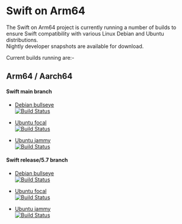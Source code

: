 # Swift on Arm64

The Swift on Arm64 project is currently running a number of builds to ensure Swift compatibility with various Linux Debian and Ubuntu distributions.  
Nightly developer snapshots are available for download.

Current builds running are:-

Arm64 / Aarch64
---
#### Swift main branch
* [Debian bullseye](https://github.com/futurejones/ci-swiftlang/tree/debian/bullseye-main)  
[![Build Status](https://ci.swiftlang.xyz/job/swift-main-debian-bullseye/badge/icon)](https://ci.swiftlang.xyz/job/swift-main-debian-bullseye/)

* [Ubuntu focal](https://github.com/futurejones/ci-swiftlang/tree/ubuntu/focal-main)  
[![Build Status](https://ci.swiftlang.xyz/job/swift-main-ubuntu-focal/badge/icon)](https://ci.swiftlang.xyz/job/swift-main-ubuntu-focal/)

* [Ubuntu jammy](https://github.com/futurejones/ci-swiftlang/tree/ubuntu/jammy-main)  
[![Build Status](https://ci.swiftlang.xyz/job/swift-main-ubuntu-jammy/badge/icon)](https://ci.swiftlang.xyz/job/swift-main-ubuntu-jammy/)

#### Swift release/5.7 branch
* [Debian bullseye](https://github.com/futurejones/ci-swiftlang/tree/debian/bullseye-5.7)  
[![Build Status](https://ci.swiftlang.xyz/job/swift-5.7-debian-bullseye/badge/icon)](https://ci.swiftlang.xyz/job/swift-5.7-debian-bullseye/)

* [Ubuntu focal](https://github.com/futurejones/ci-swiftlang/tree/ubuntu/focal-5.7)  
[![Build Status](https://ci.swiftlang.xyz/job/swift-5.7-ubuntu-focal/badge/icon)](https://ci.swiftlang.xyz/job/swift-5.7-ubuntu-focal/)

* [Ubuntu jammy](https://github.com/futurejones/ci-swiftlang/tree/ubuntu/jammy-5.7)  
[![Build Status](https://ci.swiftlang.xyz/job/swift-5.7-ubuntu-jammy/badge/icon)](https://ci.swiftlang.xyz/job/swift-5.7-ubuntu-jammy/)
